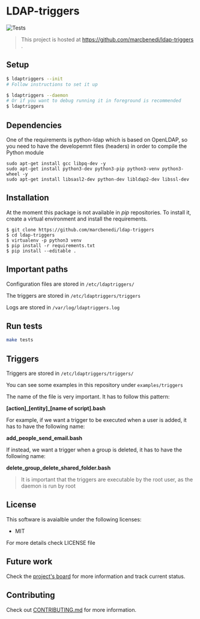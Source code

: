 # LDAP-triggers

![Tests](https://github.com/marcbenedi/ldap-triggers/workflows/Tests/badge.svg)

> This project is hosted at https://github.com/marcbenedi/ldap-triggers .

## Setup

```bash
$ ldaptriggers --init
# Follow instructions to set it up

$ ldaptriggers --daemon
# Or if you want to debug running it in foreground is recommended
$ ldaptriggers
```

## Dependencies

One of the requirements is python-ldap which is based on OpenLDAP, so you need to have the developemnt files (headers) in order to compile the Python module
```
sudo apt-get install gcc libpq-dev -y
sudo apt-get install python3-dev python3-pip python3-venv python3-wheel -y
sudo apt-get install libsasl2-dev python-dev libldap2-dev libssl-dev
```

## Installation

At the moment this package is not available in *pip* repositories. To install it, create a virtual environment and install the requirements.

```
$ git clone https://github.com/marcbenedi/ldap-triggers
$ cd ldap-triggers
$ virtualenv -p python3 venv
$ pip install -r requirements.txt
$ pip install --editable .
```

## Important paths
Configuration files are stored in `/etc/ldaptriggers/`

The triggers are stored in `/etc/ldaptriggers/triggers`

Logs are stored in `/var/log/ldaptriggers.log`

## Run tests
```bash
make tests
```

## Triggers

Triggers are stored in `/etc/ldaptriggers/triggers/`

You can see some examples in this repository under `examples/triggers`

The name of the file is very important. It has to follow this pattern:

**[action]\_[entity]\_[name of script].bash**

For example, if we want a trigger to be executed when a user is added, it has to have the following name:

**add_people_send_email.bash**

If instead, we want a trigger when a group is deleted, it has to have the following name:

**delete_group_delete_shared_folder.bash**

> It is important that the triggers are executable by the root user, as the daemon is run by root

## License
This software is avaialble under the following licenses:
- MIT

For more details check LICENSE file

## Future work

Check the [project's board](https://github.com/marcbenedi/ldap-triggers/projects/) for more information and track current status. 

## Contributing

Check out [CONTRIBUTING.md](https://github.com/marcbenedi/ldap-triggers/blob/master/CONTRIBUTING.md) for more information.
